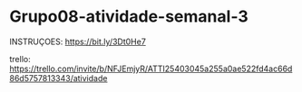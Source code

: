 
# Grupo08-atividade-semanal-3

INSTRUÇOES: 
https://bit.ly/3Dt0He7

trello: 
https://trello.com/invite/b/NFJEmjyR/ATTI25403045a255a0ae522fd4ac66d86d5757813343/atividade



